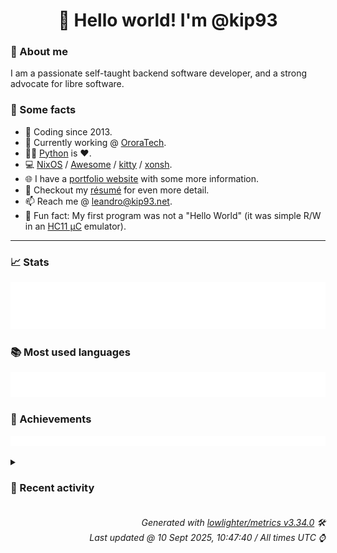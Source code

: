 <!-- README template, populated using this action:
     https://github.com/kip93/kip93/blob/main/.github/workflows/readme.yml. -->

<h1 align="center">👋 Hello world! I'm @kip93</h1> <!-- LOGIN => username -->

### 👤 About me

I am a passionate self-taught backend software developer, and a strong advocate for libre software.


### 💬 Some facts

* 📅 Coding since 2013.
* 💼 Currently working @ [OroraTech](https://ororatech.com/).
* 👨‍💻 [Python](https://github.com/search?q=user%3Akip93&l=python) is ❤️. <!-- LOGIN => username -->
* 💻 [NixOS](https://github.com/NixOS/) /
     [Awesome](https://github.com/awesomeWM/) /
     [kitty](https://github.com/kovidgoyal/kitty/) /
     [xonsh](https://github.com/xonsh/).
* 🌐 I have a [portfolio website](https://kip93.net/) with some more information.
* 📝 Checkout my [résumé](https://kip93.net/resume/) for even more detail.
* 📫 Reach me @ [leandro@kip93.net](mailto:leandro@kip93.net).
* 🎲 Fun fact: My first program was not a "Hello World" (it was simple R/W in an [HC11 µC](https://en.wikipedia.org/wiki/68HC11) emulator).


-----------------------------------------------------------------------------------------------------------------------


### 📈 Stats

![](./stats.svg)


### 📚 Most used languages <!-- by percentage, in decreasing order -->

![](./languages.svg)


### 🏅 Achievements

![](./achievements.svg)


<details> <!-- Last activity -->
<!-- Almost verbatim copy of https://github.com/lowlighter/metrics/blob/latest/source/templates/markdown/partials/activity.ejs, but restructured to be foldable. -->
<summary><h3>📰 Recent activity</h3></summary>

* ➡️ Pushed 66 commits in [kip93/nix](https://github.com/kip93/nix) on branch `fix/self-override`
  * [#44d096f](https://github.com/kip93/nix/commit/44d096f) `nix_store_is_valid_path` param `path` should be `const`
  * [#7e4608a](https://github.com/kip93/nix/commit/7e4608a) More `extern &#34;C&#34;` for FFI

This allows us to catch the header and file getting out of sync, because
we are not doing overloading by mistake.
  * [#eb56b18](https://github.com/kip93/nix/commit/eb56b18) DerivationBuildingGoal: Make almost everything private
  * [#c6ba120](https://github.com/kip93/nix/commit/c6ba120) `DerivationBuildingGoal::started` make local (lambda) variable
  * [#3b9c510](https://github.com/kip93/nix/commit/3b9c510) `DerivationBuildingGoal::outputLocks` make local variable
  * [#a63ac8d](https://github.com/kip93/nix/commit/a63ac8d) Inline `DerivationBuildingGoal::hookDone`
  * [#51dadad](https://github.com/kip93/nix/commit/51dadad) Move up `assert(!hook);`

We don&#39;t need to keep doing this every loop iteration, hook stuff it is only set
above.
  * [#7c1e5b3](https://github.com/kip93/nix/commit/7c1e5b3) In `DerivationBuildingGoal` Demote `actLock` to local variable

It doesn&#39;t need to be a field any more, because we just use it with two
loops.
  * [#4c44a21](https://github.com/kip93/nix/commit/4c44a21) Get rid of a `tryToBuild` tail recursive call with loop

This will make it easier to convert somethings to RAII.
  * [#95c5779](https://github.com/kip93/nix/commit/95c5779) `DerivationBuildingGoal::tryToBuild` pull hook waiting out of switch

Do this with a new `useHook` boolean we carefully make sure is set in
all cases. This change isn&#39;t really worthwhile by itself, but it allows
us to make further refactors (see later commits) which are
well-motivated.
  * [#c7603c6](https://github.com/kip93/nix/commit/c7603c6) Mark tmpDir as const
  * [#2fe629c](https://github.com/kip93/nix/commit/2fe629c) Fix deadlock in SSHMaster::addCommonSSHOpts()

When useMaster is true, startMaster() acquires the state lock, then
calls isMasterRunning(), which calls addCommonSSHOpts(), which tries
to acquire the state lock again, causing a deadlock.

The solution is to move tmpDir out of the state. It doesn&#39;t need to be
there in the first place because it never changes.
  * [#1286d5d](https://github.com/kip93/nix/commit/1286d5d) Fix macOS HUP detection using kqueue instead of poll

On macOS, poll() is fundamentally broken for HUP detection. It loses event
subscriptions when EVFILT_READ fires without matching the requested events
in the pollfd. This causes daemon processes to linger after client disconnect.

This commit replaces poll() with kqueue on macOS, which is what poll()
uses internally but without the bugs. The kqueue implementation uses
EVFILT_READ which works for both sockets and pipes, avoiding EVFILT_SOCK
which only works for sockets.

On Linux and other platforms, we continue using poll() with the standard
POSIX behavior where POLLHUP is always reported regardless of requested events.

Based on work from the Lix project (https://git.lix.systems/lix-project/lix)
commit 69ba3c92db3ecca468bcd5ff7849fa8e8e0fc6c0

Fixes: https://github.com/NixOS/nix/issues/13847
Related: https://git.lix.systems/lix-project/lix/issues/729
Apple bugs: rdar://37537852 (poll), FB17447257 (poll)

Co-authored-by: Jade Lovelace &lt;jadel@mercury.com&gt;
  * [#cbcb434](https://github.com/kip93/nix/commit/cbcb434) libexpr: Convert Symbol comparisons to switch statements

Now that Symbols are statically allocated at compile time with known IDs,
we can use switch statements instead of if-else chains for Symbol comparisons.
This provides better performance through compiler optimizations like jump tables.

Changes:
- Add public getId() method to Symbol class to access the internal ID
- Convert if-else chains comparing Symbol values to switch statements
  in primops.cc&#39;s derivationStrictInternal function
- Simplify control flow by removing the &#39;handled&#39; flag and moving the
  default attribute handling into the switch&#39;s default case

The static and runtime Symbol IDs are guaranteed to match by the
copyIntoSymbolTable implementation which asserts this invariant.

Co-authored-by: John Ericson &lt;git@JohnEricson.me&gt;
  * [#1935c19](https://github.com/kip93/nix/commit/1935c19) Merge pull request #13890 from xokdvium/mkstring-no-copy

Re-introduce mkStringNoCopy (revised)
  * [#6bdb5e8](https://github.com/kip93/nix/commit/6bdb5e8) Fix downstream MinGW build by not looking for Boost Regex
  * [#34181af](https://github.com/kip93/nix/commit/34181af) libexpr: Use mkStringNoCopy in prim_typeOf

This would lead to an unnecessary allocation. Not
a significant issue by any means, but it doesn&#39;t
have to allocate for most cases.
  * [#d62cfc1](https://github.com/kip93/nix/commit/d62cfc1) Re-introduce mkStringNoCopy (revised)

In b70d22b `mkStringNoCopy()` was renamed to
`mkString()`, but this is a bit risky since in code like

    vStringRegular.mkString(&#34;regular&#34;);

we want to be sure that the right overload is picked. (This is
especially problematic since the overload that takes an
`std::string_view` *does* allocate.)  So let&#39;s be explicit.

(Rebased from https://github.com/NixOS/nix/pull/11551)
  * [#725a2f3](https://github.com/kip93/nix/commit/725a2f3) don&#39;t include derivation name in temporary build directories

With the migration to /nix/var/nix/builds we now have failing builds
when the derivation name is too long.
This change removes the derivation name from the temporary build to have
a predictable prefix length:

Also see: https://github.com/NixOS/infra/pull/764
for context.
  * [#7b8ceb5](https://github.com/kip93/nix/commit/7b8ceb5) libutil, libexpr: #10542 abstract over getrusage for getting cpuTime stat and implement windows version

Update src/libutil/windows/current-process.cc

Prefer `nullptr` over `NULL`

Co-authored-by: Sergei Zimmerman &lt;sergei@zimmerman.foo&gt;

Update src/libutil/unix/current-process.cc

Prefer C++ type casts

Co-authored-by: Sergei Zimmerman &lt;sergei@zimmerman.foo&gt;

Update src/libutil/windows/current-process.cc

Prefer C++ type casts

Co-authored-by: Sergei Zimmerman &lt;sergei@zimmerman.foo&gt;

Update src/libutil/unix/current-process.cc

Don&#39;t allocate exception

Co-authored-by: Sergei Zimmerman &lt;sergei@zimmerman.foo&gt;
  * *On 9 Sept 2025, 18:06:13*
* 🔍 Reviewed [#440581 python3Packages.pycyphal: 1.24.3 -&gt; 1.24.5](https://github.com/NixOS/nixpkgs/pull/440581) in [NixOS/nixpkgs](https://github.com/NixOS/nixpkgs)
  * *On 9 Sept 2025, 14:29:24*
* 🔍 Reviewed [#439966 python3Packages.pkg-about: 1.4.0 -&gt; 1.5.0](https://github.com/NixOS/nixpkgs/pull/439966) in [NixOS/nixpkgs](https://github.com/NixOS/nixpkgs)
  * *On 4 Sept 2025, 13:37:13*
* ➡️ Pushed 27 commits in [kip93/nix](https://github.com/kip93/nix) on branch `master`
  * [#2eacb3c](https://github.com/kip93/nix/commit/2eacb3c) Merge pull request #13851 from lovesegfault/http-binary-cache-store-once

refactor(libstore/http-binary-cache-store): pragma once
  * [#0590b13](https://github.com/kip93/nix/commit/0590b13) Revert &#34;Add a crude tracing mechansim for the build results&#34;

The commit says it was added for CA testing --- manual I assume, since
there is no use of this in the test suite. I don&#39;t think we need it any
more, and I am not sure whether it was ever supposed to have made it to
`master` either.

This reverts commit 2eec2f765a86b8954f3a74ff148bc70a2d32be27.
  * [#241abcc](https://github.com/kip93/nix/commit/241abcc) refactor(libstore/http-binary-cache-store): pragma once
  * [#35978ca](https://github.com/kip93/nix/commit/35978ca) Merge pull request #13848 from obsidiansystems/factor-out-drv-check

Factor out `checkOutputs`
  * [#d1bdaef](https://github.com/kip93/nix/commit/d1bdaef) Factor out `checkOutputs`

We currently just use this during the build of a derivation, but there is no
reason we wouldn&#39;t want to use it elsewhere, e.g. to check the outputs
of someone else&#39;s build after the fact.

Moreover, I like pulling things out of `DerivationBuilder` that are
simple and don&#39;t need access to all that state. While
`DerivationBuilder` is unix-only, this refactor also make the code more
portable &#34;for free&#34;.

The header is private, at Eelco&#39;s request.
  * [#6c8f5ef](https://github.com/kip93/nix/commit/6c8f5ef) Merge pull request #13802 from obsidiansystems/post-build-hook-later

Move `runPostBuildHook` out of `DerivationBuilder`
  * [#193ad73](https://github.com/kip93/nix/commit/193ad73) Merge pull request #13808 from obsidiansystems/derivation-builder-kvm

Create `StringSet DerivationBuilderParams::systemFeatures`
  * [#f4a0161](https://github.com/kip93/nix/commit/f4a0161) Create `StringSet DerivationBuilderParams::systemFeatures`

Do this to avoid checking &#34;system features&#34; from the store config
directly, because we rather not have `DerivationBuilder` depend on
`Store`.
  * [#79211b6](https://github.com/kip93/nix/commit/79211b6) Merge pull request #13846 from obsidiansystems/derivation-builder-params-aggregate-initialize

No more `DerivationBuilderParams:` constructor!
  * [#f5f9e32](https://github.com/kip93/nix/commit/f5f9e32) No more `DerivationBuilderParams:` constructor!

I am not sure how/why this started working. C++23?
  * [#564593b](https://github.com/kip93/nix/commit/564593b) Merge pull request #13837 from xokdvium/bump-nixpkgs

flake: Update nixpkgs
  * [#8ee7479](https://github.com/kip93/nix/commit/8ee7479) Merge pull request #13819 from obsidiansystems/relative-url

Implement `parseURLRelative`, use in `HttpBinaryCacheStore`
  * [#e82210b](https://github.com/kip93/nix/commit/e82210b) Implement `parseURLRelative`, use in `HttpBinaryCacheStore`

This allows us to replace some very hacky and not correct string
concatentation in `HttpBinaryCacheStore`. It will especially be useful
with #13752, when today&#39;s hacks started to cause problems in practice,
not just theory.

Also make `fixGitURL` returned a `ParsedURL`.
  * [#625477a](https://github.com/kip93/nix/commit/625477a) flake: Update nixpkgs

• Updated input &#39;nixpkgs&#39;:
    &#39;github:NixOS/nixpkgs/cd32a774ac52caaa03bcfc9e7591ac8c18617ced?narHash=sha256-VtMQg02B3kt1oejwwrGn50U9Xbjgzfbb5TV5Wtx8dKI%3D&#39; (2025-08-17)
  → &#39;github:NixOS/nixpkgs/d98ce345cdab58477ca61855540999c86577d19d?narHash=sha256-O2CIn7HjZwEGqBrwu9EU76zlmA5dbmna7jL1XUmAId8%3D&#39; (2025-08-26)

This update contains d1266642a8722f2a05e311fa151c1413d2b9653c, which
is necessary for the TOML timestamps to get tested via nixpkgsLibTests job.
  * [#231f3af](https://github.com/kip93/nix/commit/231f3af) Merge pull request #13835 from obsidiansystems/better-string-split

Better `stringSplit`
  * [#cc4aa70](https://github.com/kip93/nix/commit/cc4aa70) Better `stringSplit`

I need this for some `ParseURL` improvements, but I figure this is
better to send as its own PR.

I changed the tests willy-nilly to sometimes use
`std::list&lt;std::string_view&gt;` instead of `Strings` (which is
`std::list&lt;std::string&gt;`).

Co-Authored-By: Sergei Zimmerman &lt;sergei@zimmerman.foo&gt;
  * [#0bd9d6a](https://github.com/kip93/nix/commit/0bd9d6a) Merge pull request #13832 from kip93/fix/empty-ports

Handle empty ports with new URL parsing
  * [#7989e31](https://github.com/kip93/nix/commit/7989e31) Handle empty ports
  * [#0250d50](https://github.com/kip93/nix/commit/0250d50) Move `runPostBuildHook` out of `DerivationBuilder`

It is suppposed to be &#34;post build&#34; not &#34;during the build&#34; after all. Its
location now matches that for the hook case (see elsewhere in
`DerivationdBuildingGoal`).

It was in a try-catch before, and now it isn&#39;t, but I believe that it is
impossible for it to throw `BuildError`, which is sufficient for this
code motion to be correct.
  * [#f0c7fbc](https://github.com/kip93/nix/commit/f0c7fbc) Add /etc/ssl/certs/ca-certificates.crt in docker.nix
  * *On 28 Aug 2025, 22:24:09*
</details>


<h6 align="right"><em>
    Generated with <a href="https://github.com/lowlighter/metrics/tree/latest/">lowlighter/metrics v3.34.0</a> 🛠️<br> <!-- VERSION => MAJOR.minor.patch -->
    Last updated @ 10 Sept 2025, 10:47:40 / All times UTC ⌚ <!-- meta.generated => DD/MM/YYYY, hh:mm -->
</em></h6>
